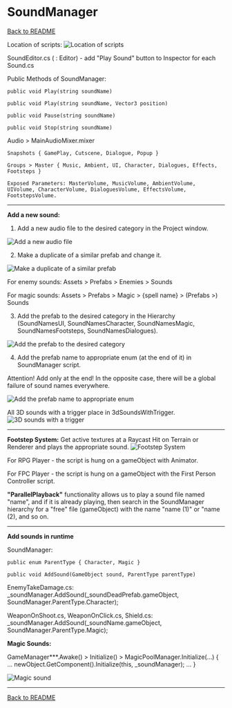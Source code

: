 # SoundManager

[Back to README](https://github.com/MaxNzk/Magic9Magic-demo-code/blob/main/README.md)

Location of scripts:
![Location of scripts](https://github.com/MaxNzk/Magic9Magic-demo-code/blob/main/Documentation/SoundManager/sound00.jpg?raw=true)

SoundEditor.cs ( : Editor) - add "Play Sound" button to Inspector for each Sound.cs

Public Methods of SoundManager:

	public void Play(string soundName)
	
	public void Play(string soundName, Vector3 position)
	
	public void Pause(string soundName)
	
	public void Stop(string soundName)
	
Audio > MainAudioMixer.mixer

	Snapshots { GamePlay, Cutscene, Dialogue, Popup }
	
	Groups > Master { Music, Ambient, UI, Character, Dialogues, Effects, Footsteps }
	
	Exposed Parameters: MasterVolume, MusicVolume, AmbientVolume, UIVolume, CharacterVolume, DialoguesVolume, EffectsVolume, FootstepsVolume.

-------------------------------------------------------------------------------------------

**Add a new sound:**
1. Add a new audio file to the desired category in the Project window.

![Add a new audio file](https://github.com/MaxNzk/Magic9Magic-demo-code/blob/main/Documentation/SoundManager/sound01.jpg?raw=true)

2. Make a duplicate of a similar prefab and change it.

![Make a duplicate of a similar prefab](https://github.com/MaxNzk/Magic9Magic-demo-code/blob/main/Documentation/SoundManager/sound02.jpg?raw=true)

For enemy sounds: Assets > Prefabs > Enemies > Sounds

For magic sounds: Assets > Prefabs > Magic > {spell name} > (Prefabs >) Sounds 

3. Add the prefab to the desired category in the Hierarchy (SoundNamesUI, SoundNamesCharacter, SoundNamesMagic, SoundNamesFootsteps, SoundNamesDialogues).

![Add the prefab to the desired category](https://github.com/MaxNzk/Magic9Magic-demo-code/blob/main/Documentation/SoundManager/sound03.jpg?raw=true)

4. Add the prefab name to appropriate enum (at the end of it) in SoundManager script.

Attention! Add only at the end! In the opposite case, there will be a global failure of sound names everywhere.

![Add the prefab name to appropriate enum](https://github.com/MaxNzk/Magic9Magic-demo-code/blob/main/Documentation/SoundManager/sound04.jpg?raw=true)

All 3D sounds with a trigger place in 3dSoundsWithTrigger.
![3D sounds with a trigger](https://github.com/MaxNzk/Magic9Magic-demo-code/blob/main/Documentation/SoundManager/sound05.jpg?raw=true)

-------------------------------------------------------------------------------------------

**Footstep System:** Get active textures at a Raycast Hit on Terrain or Renderer and plays the appropriate sound.
![Footstep System](https://github.com/MaxNzk/Magic9Magic-demo-code/blob/main/Documentation/SoundManager/sound06.jpg?raw=true)

For RPG Player - the script is hung on a gameObject with Animator.

For FPC Player - the script is hung on a gameObject with the First Person Controller script.

**"ParallelPlayback"** functionality allows us to play a sound file named "name", and if it is already playing, then search in the SoundManager hierarchy for a "free" file (gameObject) with the name "name (1)" or "name (2), and so on.

-------------------------------------------------------------------------------------------

**Add sounds in runtime**

SoundManager:

	public enum ParentType { Character, Magic }
	
	public void AddSound(GameObject sound, ParentType parentType)

EnemyTakeDamage.cs: _soundManager.AddSound(_soundDeadPrefab.gameObject, SoundManager.ParentType.Character);

WeaponOnShoot.cs, WeaponOnClick.cs, Shield.cs: _soundManager.AddSound(_soundName.gameObject, SoundManager.ParentType.Magic);

**Magic Sounds:**

GameManager***.Awake() > Initialize() > MagicPoolManager.Initialize(...) { ... newObject.GetComponent<ISkillSlot>().Initialize(this, _soundManager); ... }

![Magic sound](https://github.com/MaxNzk/Magic9Magic-demo-code/blob/main/Documentation/SoundManager/sound07.jpg?raw=true)

-------------------------------------------------------------------------------------------

[Back to README](https://github.com/MaxNzk/Magic9Magic-demo-code/blob/main/README.md)
